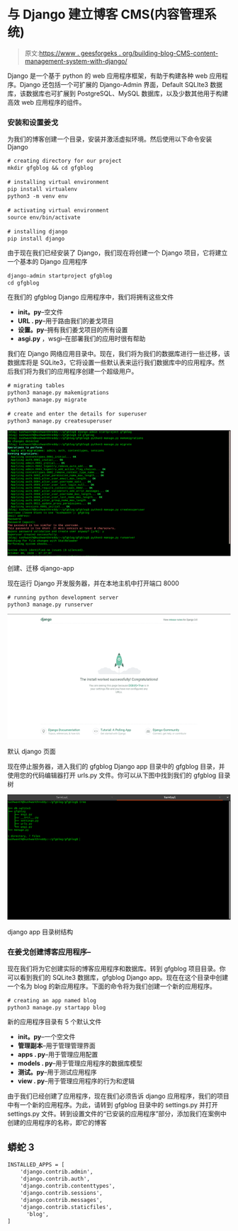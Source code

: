 # 与 Django 建立博客 CMS(内容管理系统)

> 原文:[https://www . geesforgeks . org/building-blog-CMS-content-management-system-with-django/](https://www.geeksforgeeks.org/building-blog-cms-content-management-system-with-django/)

Django 是一个基于 python 的 web 应用程序框架，有助于构建各种 web 应用程序。Django 还包括一个可扩展的 Django-Admin 界面，Default SQLIte3 数据库，该数据库也可扩展到 PostgreSQL、MySQL 数据库，以及少数其他用于构建高效 web 应用程序的组件。

### 安装和设置姜戈

为我们的博客创建一个目录，安装并激活虚拟环境。然后使用以下命令安装 Django

```
# creating directory for our project
mkdir gfgblog && cd gfgblog

# installing virtual environment
pip install virtualenv
python3 -m venv env

# activating virtual environment
source env/bin/activate

# installing django
pip install django
```

由于现在我们已经安装了 Django，我们现在将创建一个 Django 项目，它将建立一个基本的 Django 应用程序

```
django-admin startproject gfgblog
cd gfgblog
```

在我们的 gfgblog Django 应用程序中，我们将拥有这些文件

*   **__init__。py**–空文件
*   **URL . py**–用于路由我们的姜戈项目
*   **设置。py**–拥有我们姜戈项目的所有设置
*   **asgi.py** ，wsgi–在部署我们的应用时很有帮助

我们在 Django 网络应用目录中。现在，我们将为我们的数据库进行一些迁移，该数据库将是 SQLite3，它将设置一些默认表来运行我们数据库中的应用程序。然后我们将为我们的应用程序创建一个超级用户。

```
# migrating tables
python3 manage.py makemigrations
python3 manage.py migrate

# create and enter the details for superuser
python3 manage.py createsuperuser
```

![](img/e9f875eb2ceb743b3a19a59d658bcabb.png)

创建、迁移 django-app

现在运行 Django 开发服务器，并在本地主机中打开端口 8000

```
# running python development server
python3 manage.py runserver
```

![](img/328e044c9e37d7ea9a4ccf466c0652db.png)

默认 django 页面

现在停止服务器，进入我们的 gfgblog Django app 目录中的 gfgblog 目录，并使用您的代码编辑器打开 urls.py 文件。你可以从下图中找到我们的 gfgblog 目录树

![](img/df6ad079ce74b1c1964bc6d9395bc62f.png)

django app 目录树结构

### 在姜戈创建博客应用程序–

现在我们将为它创建实际的博客应用程序和数据库。转到 gfgblog 项目目录。你可以看到我们的 SQLite3 数据库，gfgblog Django app。现在在这个目录中创建一个名为 blog 的新应用程序。下面的命令将为我们创建一个新的应用程序。

```
# creating an app named blog
python3 manage.py startapp blog
```

新的应用程序目录有 5 个默认文件

*   **__init__。py**–一个空文件
*   **管理副本**–用于管理管理界面
*   **apps . py**–用于管理应用配置
*   **models . py**–用于管理应用程序的数据库模型
*   **测试。py**–用于测试应用程序
*   **view . py**–用于管理应用程序的行为和逻辑

由于我们已经创建了应用程序，现在我们必须告诉 django 应用程序，我们的项目中有一个新的应用程序。为此，请转到 gfgblog 目录中的 settings.py 并打开 settings.py 文件。转到设置文件的“已安装的应用程序”部分，添加我们在案例中创建的应用程序的名称，即它的博客

## 蟒蛇 3

```
INSTALLED_APPS = [
    'django.contrib.admin',
    'django.contrib.auth',
    'django.contrib.contenttypes',
    'django.contrib.sessions',
    'django.contrib.messages',
    'django.contrib.staticfiles',
      'blog',
]
```